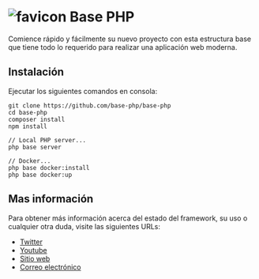 # ![favicon](https://nisadelgado.com/img/base-ico.png) Base PHP
Comience rápido y fácilmente su nuevo proyecto con esta estructura base que tiene todo lo requerido para realizar una aplicación web moderna.

## Instalación
Ejecutar los siguientes comandos en consola:
~~~
git clone https://github.com/base-php/base-php
cd base-php
composer install
npm install

// Local PHP server...
php base server

// Docker...
php base docker:install
php base docker:up
~~~

## Mas información

Para obtener más información acerca del estado del framework, su uso o cualquier otra duda, visite las siguientes URLs:

- [Twitter](https://twitter.com/base-php)
- [Youtube](https://www.youtube.com/base-php)
- [Sitio web](https://base-php.com)
- [Correo electrónico](mailto:info@base-php.com)
